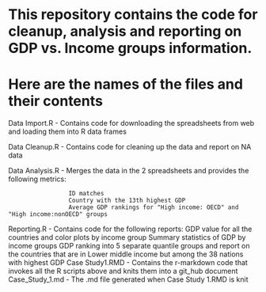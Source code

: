 # This repository contains the code for cleanup, analysis and reporting on GDP vs. Income groups information.
# Here are the names of the files and their contents

  Data Import.R   - Contains code for downloading the spreadsheets from web and loading them into R data frames
  
  Data Cleanup.R  - Contains code for cleaning up the data and report on NA data
  
  Data Analysis.R - Merges the data in the 2 spreadsheets and provides the following metrics:
  
                     ID matches 
                     Country with the 13th highest GDP
                     Average GDP rankings for "High income: OECD" and "High income:nonOECD" groups
                     
  Reporting.R     - Contains code for the following reports:
                     GDP value for all the countries and color plots by income group
                     Summary statistics of GDP by income groups
                     GDP ranking into 5 separate quantile groups and report on the countries that are in Lower middle income but among the
                     38 nations with highest GDP
  Case Study1.RMD  - Contains the r-markdown code that invokes all the R scripts above and knits them into a git_hub document
  Case_Study_1.md  - The .md file generated when Case Study 1.RMD is knit
